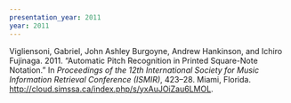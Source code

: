 ```yaml
---
presentation_year: 2011
year: 2011
---
```


Vigliensoni, Gabriel, John Ashley Burgoyne, Andrew Hankinson, and Ichiro Fujinaga. 2011. “Automatic Pitch Recognition in Printed Square-Note Notation.” In <i>Proceedings of the 12th International Society for Music Information Retrieval Conference (ISMIR)</i>, 423–28. Miami, Florida. <a href="http://cloud.simssa.ca/index.php/s/yxAuJOiZau6LMOL">http://cloud.simssa.ca/index.php/s/yxAuJOiZau6LMOL</a>.